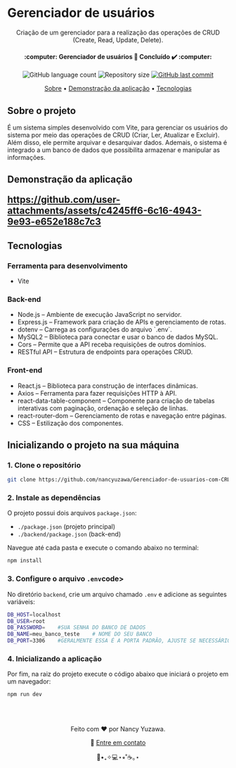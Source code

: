 <h1>
	Gerenciador de usuários
</h1>
<p align="center">
	Criação de um gerenciador para a realização das operações de CRUD (Create, Read, Update, Delete).
</p>
<p align="center">
<h4 align="center">   :computer: Gerenciador de usuários 🚀 Concluído ✔️ :computer:</h4></p>
<p align="center">

<p align="center">
  <img alt="GitHub language count" src="https://img.shields.io/github/languages/count/nancyuzawa/Gerenciador-de-usuarios-com-CRUD?color=%2304D361">
  <img alt="Repository size" src="https://img.shields.io/github/repo-size/nancyuzawa/Gerenciador-de-usuarios-com-CRUD">
  <a href="https://github.com/tgmarinho/nlw1/commits/master">
    <img alt="GitHub last commit" src="https://img.shields.io/github/last-commit/nancyuzawa/Gerenciador-de-usuarios-com-CRUD">
  </a>
</p>


<p align="center">  
	<a href="#sobre">Sobre</a> • <a href="#demo">Demonstração da aplicação</a> • <a href="#tecnologias">Tecnologias</a> 
</p>

<h2 id="sobre">
	Sobre o projeto
</h2>
<p>
  É um sistema simples desenvolvido com Vite, para gerenciar os usuários do sistema por meio das operações de CRUD (Criar, Ler, Atualizar e Excluir). Além disso, ele permite arquivar e desarquivar dados. Ademais, o sistema é integrado a um banco de dados que possibilita armazenar e manipular as informações.
</p>

<h2 id="demo">
	Demonstração da aplicação
<p>
  
https://github.com/user-attachments/assets/c4245ff6-6c16-4943-9e93-e652e188c7c3

</p>
	
</h2>
<h2 id="tecnologias">
	Tecnologias
</h2>
<h3>Ferramenta para desenvolvimento</h3>
  <ul>
    <li>Vite</li>
  </ul>
  <h3>Back-end</h3> 
  <ul>
    <li>Node.js – Ambiente de execução JavaScript no servidor.</li>
    <li>Express.js – Framework para criação de APIs e gerenciamento de rotas.</li>
    <li>dotenv – Carrega as configurações do arquivo `.env`.</li>
    <li>MySQL2 – Biblioteca para conectar e usar o banco de dados MySQL.</li>
    <li>Cors – Permite que a API receba requisições de outros domínios.</li>
    <li>RESTful API – Estrutura de endpoints para operações CRUD.</li>
  </ul>
  <h3>Front-end</h3>
  <ul>
    <li>React.js – Biblioteca para construção de interfaces dinâmicas.</li>
    <li>Axios – Ferramenta para fazer requisições HTTP à API.</li>
    <li>react-data-table-component – Componente para criação de tabelas interativas com paginação, ordenação e seleção de linhas.</li>
    <li>react-router-dom – Gerenciamento de rotas e navegação entre páginas.</li>
    <li>CSS – Estilização dos componentes.</li>
  </ul>

<h2>Inicializando o projeto na sua máquina</h2>
<h3>1. Clone o repositório</h3>

```bash
git clone https://github.com/nancyuzawa/Gerenciador-de-usuarios-com-CRUD.git
```

<h3>2. Instale as dependências</h3>
<p>
  O projeto possui dois arquivos <code>package.json</code>:
  </p> 
    <ul> 
      <li><code>./package.json</code> (projeto principal)</li> 
      <li><code>./backend/package.json</code> (back-end)</li> 
    </ul>
</p>

Navegue até cada pasta e execute o comando abaixo no terminal:
```bash
npm install
```

<h3>3. Configure o arquivo <code>.env</code>code></h3>

 <p>
   No diretório <code>backend</code>, crie um arquivo chamado <code>.env</code> e adicione as seguintes variáveis:
 </p>
 
 ```bash
DB_HOST=localhost
DB_USER=root
DB_PASSWORD=    #SUA SENHA DO BANCO DE DADOS
DB_NAME=meu_banco_teste    # NOME DO SEU BANCO
DB_PORT=3306    #GERALMENTE ESSA É A PORTA PADRÃO, AJUSTE SE NECESSÁRIO 
```

<h3>4. Inicializando a aplicação</h3>

Por fim, na raiz do projeto execute o código abaixo que iniciará o projeto em um navegador: 
```bash
npm run dev
```
</br>
</br>


<p align="center">
	Feito com ❤️ por Nancy Yuzawa. 
</p>
<p align="center">
	👋 <a href="https://www.linkedin.com/in/nancy-yuzawa">Entre em contato</a>
</p>
<div align = "center">🌿•₊✧💻⋆⭒˚☕️｡⋆</div>
